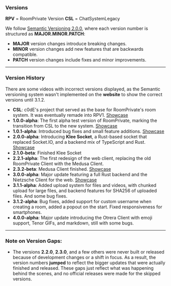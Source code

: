 ### Versions

**RPV** = RoomPrivate Version
**CSL** = ChatSystemLegacy  

We follow [Semantic Versioning 2.0.0](https://semver.org/), where each version number is structured as **MAJOR.MINOR.PATCH**:

- **MAJOR** version changes introduce breaking changes.
- **MINOR** version changes add new features that are backwards compatible.
- **PATCH** version changes include fixes and minor improvements.

---

### Version History
There are some videos with incorrect versions displayed, as the Semantic versioning system wasn't implemented on the **website** to show the correct versions until 3.1.2.

- **CSL**: c0dE's project that served as the base for RoomPrivate's room system. It was eventually remade into RPV1. [Showcase](https://youtube.com/shorts/yturQUrpWg0)
- **1.0.0-alpha**: The first alpha test version of RoomPrivate, marking the transition from CSL to the new system. [Showcase](https://youtu.be/uMI_bCFlTbc)
- **1.0.1-alpha**: Introduced bug fixes and small feature additions. [Showcase](https://youtu.be/rgCnYbPmkZM)
- **2.0.0-alpha**: Introducing **Klee Socket**, a Rust-based socket that replaced Socket.IO, and a backend mix of TypeScript and Rust. [Showcase](https://youtu.be/8_lfL7AwnIE)
- **2.1.0-beta**: Finished Klee Socket
- **2.2.1-alpha**: The first redesign of the web client, replacing the old RoomPrivate Client with the Medusa Client.
- **2.3.2-beta**: Medusa Client finished. [Showcase](https://youtu.be/q5uO7zCbiNk)
- **3.0.0-alpha**: Major update featuring a full Rust backend and the Nietzsche Client for the web. [Showcase](https://youtu.be/5zqiD9TrosI)
- **3.1.1-alpha**: Added upload system for files and videos, with chunked upload for large files, and backend features for SHA256 of uploaded files. And some bug fixes.
- **3.1.2-alpha**: Bug fixes, added support for custom username when creating a room, added a popout on the start. Fixed responsiveness for smartphones.
- **4.0.0-alpha**: Major update introducing the Otrera Client with emoji support, Tenor GIFs, and markdown, still with some bugs.

---

### Note on Version Gaps:
- The versions **2.2.0**, **2.3.0**, and a few others were never built or released because of development changes or a shift in focus. As a result, the version numbers **jumped** to reflect the bigger updates that were actually finished and released. These gaps just reflect what was happening behind the scenes, and no official releases were made for the skipped versions.
